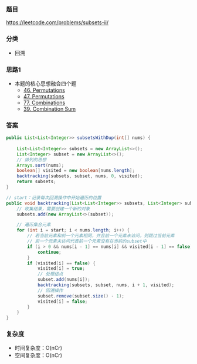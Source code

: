 ### 题目
https://leetcode.com/problems/subsets-ii/

### 分类
* 回溯

### 思路1
* 本题的核心思想融合四个题
    * [46. Permutations](46.%20Permutations.md)
    * [47. Permutations](47.%20Permutations%20II.md)
    * [77. Combinations](77.%20Combinations.md)
    * [39. Combination Sum](39.%20Combination%20Sum.md)

### 答案
```java
public List<List<Integer>> subsetsWithDup(int[] nums) {
    
    List<List<Integer>> subsets = new ArrayList<>();
    List<Integer> subset = new ArrayList<>();
    // 排列的思想
    Arrays.sort(nums);
    boolean[] visited = new boolean[nums.length];
    backtracking(subsets, subset, nums, 0, visited);
    return subsets;
}

// start：记录每次回溯操作中开始遍历的位置
public void backtracking(List<List<Integer>> subsets, List<Integer> subset, int[] nums, int start, boolean[] visited) {
    // 收集结果，需要创建一个新的对象
    subsets.add(new ArrayList<>(subset));

    // 遍历集合元素
    for (int i = start; i < nums.length; i++) {
        // 若当前元素和前一个元素相同，并且前一个元素未访问，则跳过当前元素
        // 前一个元素未访问代表前一个元素没有在当前的subset中
        if (i > 0 && nums[i - 1] == nums[i] && visited[i - 1] == false) {
            continue;
        }
        if (visited[i] == false) {
            visited[i] = true;
            // 处理结点
            subset.add(nums[i]);
            backtracking(subsets, subset, nums, i + 1, visited);
            // 回溯操作
            subset.remove(subset.size() - 1);
            visited[i] = false;
        }
    }
}
```

### 复杂度
* 时间复杂度：O(nCr)
* 空间复杂度：O(nCr)
